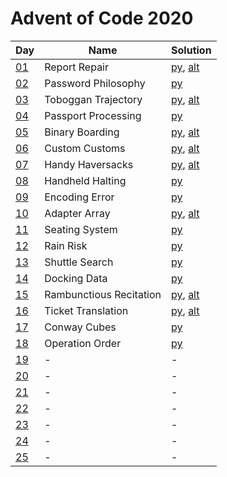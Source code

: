 # Advent of Code 2020

|Day|Name|Solution|
|---|---|---|
|[01](https://adventofcode.com/2020/day/1)|Report Repair|[py](/day01/main.py), [alt](/day01/alt.py)|
|[02](https://adventofcode.com/2020/day/2)|Password Philosophy|[py](/day02/main.py)|
|[03](https://adventofcode.com/2020/day/3)|Toboggan Trajectory|[py](/day03/main.py), [alt](/day03/alt.py)|
|[04](https://adventofcode.com/2020/day/4)|Passport Processing|[py](/day04/main.py)|
|[05](https://adventofcode.com/2020/day/5)|Binary Boarding|[py](/day05/main.py), [alt](/day05/alt.py)|
|[06](https://adventofcode.com/2020/day/6)|Custom Customs|[py](/day06/main.py), [alt](/day06/alt.py)|
|[07](https://adventofcode.com/2020/day/7)|Handy Haversacks|[py](/day07/main.py), [alt](/day07/alt.py)|
|[08](https://adventofcode.com/2020/day/8)|Handheld Halting|[py](/day08/main.py)|
|[09](https://adventofcode.com/2020/day/9)|Encoding Error|[py](/day09/main.py)|
|[10](https://adventofcode.com/2020/day/10)|Adapter Array|[py](/day10/main.py), [alt](/day10/alt.py)|
|[11](https://adventofcode.com/2020/day/11)|Seating System|[py](/day11/main.py)|
|[12](https://adventofcode.com/2020/day/12)|Rain Risk|[py](/day12/main.py)|
|[13](https://adventofcode.com/2020/day/13)|Shuttle Search|[py](/day13/main.py)|
|[14](https://adventofcode.com/2020/day/14)|Docking Data|[py](/day14/main.py)|
|[15](https://adventofcode.com/2020/day/15)|Rambunctious Recitation|[py](/day15/main.py), [alt](/day15/alt.py)|
|[16](https://adventofcode.com/2020/day/16)|Ticket Translation|[py](/day16/main.py), [alt](/day16/alt.py)|
|[17](https://adventofcode.com/2020/day/17)|Conway Cubes|[py](/day17/main.py)|
|[18](https://adventofcode.com/2020/day/18)|Operation Order|[py](/day18/main.py)|
|[19](https://adventofcode.com/2020/day/19)|-|-|
|[20](https://adventofcode.com/2020/day/20)|-|-|
|[21](https://adventofcode.com/2020/day/21)|-|-|
|[22](https://adventofcode.com/2020/day/22)|-|-|
|[23](https://adventofcode.com/2020/day/23)|-|-|
|[24](https://adventofcode.com/2020/day/24)|-|-|
|[25](https://adventofcode.com/2020/day/25)|-|-|
